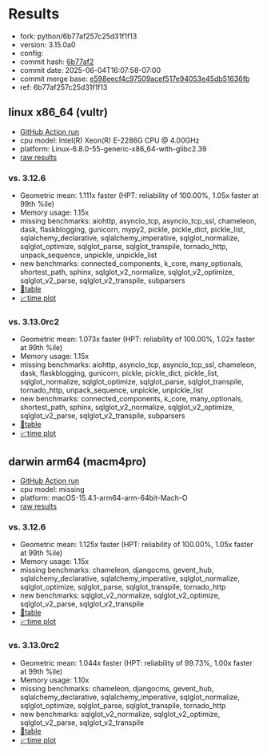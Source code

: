 # Results

- fork: python/6b77af257c25d31f1f13
- version: 3.15.0a0
- config: 
- commit hash: [6b77af2](https://github.com/python/cpython/commit/6b77af2)
- commit date: 2025-06-04T16:07:58-07:00
- commit merge base: [e598eecf4c97509acef517e94053e45db51636fb](https://github.com/python/cpython/commit/e598eecf4c97509acef517e94053e45db51636fb)
- ref: 6b77af257c25d31f1f13

## linux x86_64 (vultr)

- [GitHub Action run](https://github.com/facebookexperimental/free-threading-benchmarking/actions/runs/15455549389)
- cpu model: Intel(R) Xeon(R) E-2286G CPU @ 4.00GHz
- platform: Linux-6.8.0-55-generic-x86_64-with-glibc2.39
- [raw results](bm-20250604-vultr-x86_64-python-6b77af257c25d31f1f13-3.15.0a0-6b77af2.json)

### vs. 3.12.6

- Geometric mean: 1.111x faster (HPT: reliability of 100.00%, 1.05x faster at 99th %ile)
- Memory usage: 1.15x
- missing benchmarks: aiohttp, asyncio_tcp, asyncio_tcp_ssl, chameleon, dask, flaskblogging, gunicorn, mypy2, pickle, pickle_dict, pickle_list, sqlalchemy_declarative, sqlalchemy_imperative, sqlglot_normalize, sqlglot_optimize, sqlglot_parse, sqlglot_transpile, tornado_http, unpack_sequence, unpickle, unpickle_list
- new benchmarks: connected_components, k_core, many_optionals, shortest_path, sphinx, sqlglot_v2_normalize, sqlglot_v2_optimize, sqlglot_v2_parse, sqlglot_v2_transpile, subparsers
- [📄table](bm-20250604-vultr-x86_64-python-6b77af257c25d31f1f13-3.15.0a0-6b77af2-vs-3.12.6.md)
- [📈time plot](bm-20250604-vultr-x86_64-python-6b77af257c25d31f1f13-3.15.0a0-6b77af2-vs-3.12.6.svg)

### vs. 3.13.0rc2

- Geometric mean: 1.073x faster (HPT: reliability of 100.00%, 1.02x faster at 99th %ile)
- Memory usage: 1.15x
- missing benchmarks: aiohttp, asyncio_tcp, asyncio_tcp_ssl, chameleon, dask, flaskblogging, gunicorn, pickle, pickle_dict, pickle_list, sqlglot_normalize, sqlglot_optimize, sqlglot_parse, sqlglot_transpile, tornado_http, unpack_sequence, unpickle, unpickle_list
- new benchmarks: connected_components, k_core, many_optionals, shortest_path, sphinx, sqlglot_v2_normalize, sqlglot_v2_optimize, sqlglot_v2_parse, sqlglot_v2_transpile, subparsers
- [📄table](bm-20250604-vultr-x86_64-python-6b77af257c25d31f1f13-3.15.0a0-6b77af2-vs-3.13.0rc2.md)
- [📈time plot](bm-20250604-vultr-x86_64-python-6b77af257c25d31f1f13-3.15.0a0-6b77af2-vs-3.13.0rc2.svg)

## darwin arm64 (macm4pro)

- [GitHub Action run](https://github.com/facebookexperimental/free-threading-benchmarking/actions/runs/15455549389)
- cpu model: missing
- platform: macOS-15.4.1-arm64-arm-64bit-Mach-O
- [raw results](bm-20250604-macm4pro-arm64-python-6b77af257c25d31f1f13-3.15.0a0-6b77af2.json)

### vs. 3.12.6

- Geometric mean: 1.125x faster (HPT: reliability of 100.00%, 1.05x faster at 99th %ile)
- Memory usage: 1.15x
- missing benchmarks: chameleon, djangocms, gevent_hub, sqlalchemy_declarative, sqlalchemy_imperative, sqlglot_normalize, sqlglot_optimize, sqlglot_parse, sqlglot_transpile, tornado_http
- new benchmarks: sqlglot_v2_normalize, sqlglot_v2_optimize, sqlglot_v2_parse, sqlglot_v2_transpile
- [📄table](bm-20250604-macm4pro-arm64-python-6b77af257c25d31f1f13-3.15.0a0-6b77af2-vs-3.12.6.md)
- [📈time plot](bm-20250604-macm4pro-arm64-python-6b77af257c25d31f1f13-3.15.0a0-6b77af2-vs-3.12.6.svg)

### vs. 3.13.0rc2

- Geometric mean: 1.044x faster (HPT: reliability of 99.73%, 1.00x faster at 99th %ile)
- Memory usage: 1.10x
- missing benchmarks: chameleon, djangocms, gevent_hub, sqlalchemy_declarative, sqlalchemy_imperative, sqlglot_normalize, sqlglot_optimize, sqlglot_parse, sqlglot_transpile, tornado_http
- new benchmarks: sqlglot_v2_normalize, sqlglot_v2_optimize, sqlglot_v2_parse, sqlglot_v2_transpile
- [📄table](bm-20250604-macm4pro-arm64-python-6b77af257c25d31f1f13-3.15.0a0-6b77af2-vs-3.13.0rc2.md)
- [📈time plot](bm-20250604-macm4pro-arm64-python-6b77af257c25d31f1f13-3.15.0a0-6b77af2-vs-3.13.0rc2.svg)

